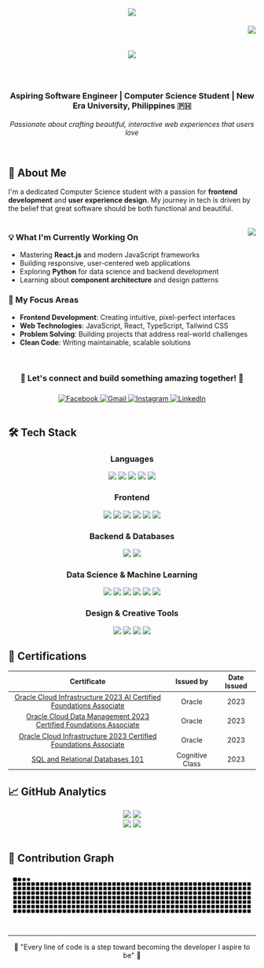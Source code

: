 <div align="center">
  <img height="300" src="https://user-images.githubusercontent.com/74038190/240304586-d48893bd-0757-481c-8d7e-ba3e163feae7.png" />
</div>

<br>

<img align="right" src="https://visitor-badge.laobi.icu/badge?page_id=rnjhnd.rnjhnd" />

<h1 align="center">
    <img src="https://readme-typing-svg.herokuapp.com/?font=Righteous&size=35&center=true&vCenter=true&width=500&height=70&duration=4000&lines=Hi+There!+👋;+I'm+Aren+John+Esoen;Software+Engineer;" />
</h1>

<br>

<div align="center">
  <h3><strong>Aspiring Software Engineer | Computer Science Student | New Era University, Philippines 🇵🇭</strong></h3>
  <h4><strong></strong></h4>
  <p><em>Passionate about crafting beautiful, interactive web experiences that users love</em></p>
</div>

<br>


## 🚀 About Me

I'm a dedicated Computer Science student with a passion for **frontend development** and **user experience design**. My journey in tech is driven by the belief that great software should be both functional and beautiful.
<br><br>

<img align="right" height="250" src="https://user-images.githubusercontent.com/74038190/271839856-3b4607a1-1cc6-41f1-926f-892ae880e7a5.gif" />

### 💡 What I'm Currently Working On

<!--
- 🌱 Mastering **React.js** and modern JavaScript frameworks
- 🎨 Building responsive, user-centered web applications
- 📚 Exploring **Python** for data science and backend development
- 🔧 Learning about **component architecture** and design patterns
-->

- Mastering **React.js** and modern JavaScript frameworks
- Building responsive, user-centered web applications
- Exploring **Python** for data science and backend development
- Learning about **component architecture** and design patterns

### 🎯 My Focus Areas
- **Frontend Development**: Creating intuitive, pixel-perfect interfaces
- **Web Technologies**: JavaScript, React, TypeScript, Tailwind CSS
- **Problem Solving**: Building projects that address real-world challenges
- **Clean Code**: Writing maintainable, scalable solutions

<br>
<div align="center">
  <h3><strong>🤝 Let's connect and build something amazing together! 🚀</strong><h3>
</div>

<div align="center">
  <a href="https://facebook.com/rnjhn.d" target="_blank">
    <img src="https://img.shields.io/badge/Facebook-1877F2?style=for-the-badge&logo=facebook&logoColor=white" alt="Facebook" />
  </a>
  <a href="mailto:esoen.arenjohn@gmail.com" target="_blank">
    <img src="https://img.shields.io/badge/Gmail-D14836?style=for-the-badge&logo=gmail&logoColor=white" alt="Gmail" />
  </a>
  <a href="https://instagram.com/rnjhn.d" target="_blank">
    <img src="https://img.shields.io/badge/Instagram-E4405F?style=for-the-badge&logo=instagram&logoColor=white" alt="Instagram" />
  </a>
  <a href="https://linkedin.com/in/rnjhnd" target="_blank">
    <img src="https://img.shields.io/badge/LinkedIn-0077B5?style=for-the-badge&logo=linkedin&logoColor=white" alt="LinkedIn" />
  </a>
</div>

<br clear="both">

## 🛠️ Tech Stack

<div align="center">
  
<!--
### Languages
<img src="https://skillicons.dev/icons?i=js,ts,py,java,php" height="50" />

### Frontend
<img src="https://skillicons.dev/icons?i=react,html,css,tailwind,bootstrap,vite" height="50" />

### Backend & Database
<img src="https://skillicons.dev/icons?i=mysql,supabase" height="50" />

### Tools & Others
<img src="https://skillicons.dev/icons?i=vscode,idea,eclipse,figma,bash,linux,tensorflow" height="50" />
-->

<h3>Languages</h3>
<img src="https://img.shields.io/badge/javascript-%23323330.svg?style=for-the-badge&logo=javascript&logoColor=%23F7DF1E" height="30">
<img src="https://img.shields.io/badge/typescript-%23007ACC.svg?style=for-the-badge&logo=typescript&logoColor=white" height="30">
<img src="https://img.shields.io/badge/python-3670A0?style=for-the-badge&logo=python&logoColor=ffdd54" height="30">
<img src="https://img.shields.io/badge/java-%23ED8B00.svg?style=for-the-badge&logo=openjdk&logoColor=white" height="30">
<img src="https://img.shields.io/badge/php-%23777BB4.svg?style=for-the-badge&logo=php&logoColor=white" height="30">

<h3>Frontend</h3>
<img src="https://img.shields.io/badge/html5-%23E34F26.svg?style=for-the-badge&logo=html5&logoColor=white" height="30">
<img src="https://img.shields.io/badge/css3-%231572B6.svg?style=for-the-badge&logo=css3&logoColor=white" height="30">
<img src="https://img.shields.io/badge/react-%2320232a.svg?style=for-the-badge&logo=react&logoColor=%2361DAFB" height="30">
<img src="https://img.shields.io/badge/tailwindcss-%2338B2AC.svg?style=for-the-badge&logo=tailwind-css&logoColor=white" height="30">
<img src="https://img.shields.io/badge/bootstrap-%238511FA.svg?style=for-the-badge&logo=bootstrap&logoColor=white" height="30">
<img src="https://img.shields.io/badge/vite-%23646CFF.svg?style=for-the-badge&logo=vite&logoColor=white" height="30">

<h3>Backend & Databases</h3>
<img src="https://img.shields.io/badge/mysql-4479A1.svg?style=for-the-badge&logo=mysql&logoColor=white" height="30">
<img src="https://img.shields.io/badge/Supabase-3ECF8E?style=for-the-badge&logo=supabase&logoColor=white" height="30">

<h3>Data Science & Machine Learning</h3>
<img src="https://img.shields.io/badge/numpy-%23013243.svg?style=for-the-badge&logo=numpy&logoColor=white" height="30">
<img src="https://img.shields.io/badge/pandas-%23150458.svg?style=for-the-badge&logo=pandas&logoColor=white" height="30">
<img src="https://img.shields.io/badge/Matplotlib-%23ffffff.svg?style=for-the-badge&logo=Matplotlib&logoColor=black" height="30">
<img src="https://img.shields.io/badge/SciPy-%230C55A5.svg?style=for-the-badge&logo=scipy&logoColor=%white" height="30">
<img src="https://img.shields.io/badge/scikit--learn-%23F7931E.svg?style=for-the-badge&logo=scikit-learn&logoColor=white" height="30">
<img src="https://img.shields.io/badge/TensorFlow-%23FF6F00.svg?style=for-the-badge&logo=TensorFlow&logoColor=white" height="30">

<h3>Design & Creative Tools</h3>
<img src="https://img.shields.io/badge/figma-%23F24E1E.svg?style=for-the-badge&logo=figma&logoColor=white" height="30">
<img src="https://img.shields.io/badge/adobe%20photoshop-%2331A8FF.svg?style=for-the-badge&logo=adobe%20photoshop&logoColor=white" height="30">
<img src="https://img.shields.io/badge/Canva-%2300C4CC.svg?style=for-the-badge&logo=Canva&logoColor=white" height="30">
<img src="https://img.shields.io/badge/Gimp-657D8B?style=for-the-badge&logo=gimp&logoColor=FFFFFF" height="30">

</div>

## 📜 Certifications
<div align="center">

| Certificate | Issued by | Date Issued |
|:----------:|:---------:|:------------:|
| [Oracle Cloud Infrastructure 2023 AI Certified Foundations Associate](https://catalog-education.oracle.com/pls/certview/sharebadge?id=13E3343F4D2EBE654DACED149E2AF26C280886F83D88D11018EF1957B2492E08) | Oracle | 2023 |
| [Oracle Cloud Data Management 2023 Certified Foundations Associate](https://catalog-education.oracle.com/pls/certview/sharebadge?id=A147EA13AA5117FEDF6D82AE585399ABCA5B81196D6824D0DCA923A3161F13BB) | Oracle | 2023 |
| [Oracle Cloud Infrastructure 2023 Certified Foundations Associate](https://catalog-education.oracle.com/pls/certview/sharebadge?id=B1E058DE5CF6154F72927FC688ACF75DBF0B2AA2BCB8766BEEF9B0E0E25F0E22) | Oracle | 2023 |
| [SQL and Relational Databases 101](https://courses.cognitiveclass.ai/certificates/0d01e24a42b3433e870cf2ef61f6b4a3) | Cognitive Class | 2023 |

</div>

## 📈 GitHub Analytics

<div align="center">
  <img height="180em" src="https://github-readme-stats.vercel.app/api?username=rnjhnd&show_icons=true&theme=github_dark&include_all_commits=true&count_private=true&hide_border=false" />
  <img height="180em" src="https://github-readme-stats.vercel.app/api/top-langs/?username=rnjhnd&layout=compact&theme=github_dark&hide_border=false" />
</div>

<div align="center">
  <img src="https://streak-stats.demolab.com?user=rnjhnd&theme=github-dark-blue&hide_border=false&border_radius=5" height="150" />
  <img src="https://github-profile-trophy.vercel.app?username=rnjhnd&theme=onestar&column=3&row=2&margin-w=8&margin-h=8&no-bg=false&no-frame=false" height="150" />
</div>

<br>

## 🐍 Contribution Graph

![snake gif](https://github.com/rnjhnd/rnjhnd/blob/output/github-snake-dark.svg)

<div >
</div>

---

<div align="center">
  <p>💫 "Every line of code is a step toward becoming the developer I aspire to be" 💫</p>
</div>
